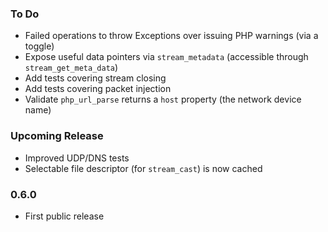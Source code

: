 ### To Do
 * Failed operations to throw Exceptions over issuing PHP warnings (via a toggle)
 * Expose useful data pointers via `stream_metadata` (accessible through `stream_get_meta_data`)
 * Add tests covering stream closing
 * Add tests covering packet injection
 * Validate `php_url_parse` returns a `host` property (the network device name)

### Upcoming Release
 * Improved UDP/DNS tests
 * Selectable file descriptor (for `stream_cast`) is now cached

### 0.6.0
 * First public release
